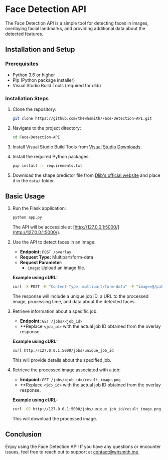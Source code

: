 # Face Detection API

The Face Detection API is a simple tool for detecting faces in images, overlaying facial landmarks, and providing additional data about the detected features.

## Installation and Setup

### Prerequisites

- Python 3.6 or higher
- Pip (Python package installer)
- Visual Studio Build Tools (required for dlib)

### Installation Steps

1. Clone the repository:

   ```bash
   git clone https://github.com/thewhsmith/Face-Detection-API.git
   ```

2. Navigate to the project directory:

   ```bash
   cd Face-Detection-API
   ```

3. Install Visual Studio Build Tools from [Visual Studio Downloads](https://visualstudio.microsoft.com/visual-cpp-build-tools/).

4. Install the required Python packages:

   ```bash
   pip install -r requirements.txt
   ```

5. Download the shape predictor file from [Dlib's official website](http://dlib.net/files/shape_predictor_68_face_landmarks.dat.bz2) and place it in the `data/` folder.

## Basic Usage

1. Run the Flask application:

   ```bash
   python app.py
   ```

   The API will be accessible at [http://127.0.0.1:5000/](http://127.0.0.1:5000/).

2. Use the API to detect faces in an image:

   - **Endpoint:** `POST /overlay`
   - **Request Type:** Multipart/form-data
   - **Request Parameter:**
     - `image`: Upload an image file.

   **Example using cURL:**

   ```bash
   curl -X POST -H "Content-Type: multipart/form-data" -F "image=@/path/to/your/image.jpg" http://127.0.0.1:5000/overlay
   ```

   The response will include a unique job ID, a URL to the processed image, processing time, and data about the detected faces.

3. Retrieve information about a specific job:

   - **Endpoint:** `GET /jobs/<job_id>`
   - \*\*Replace `<job_id>` with the actual job ID obtained from the overlay response.

   **Example using cURL:**

   ```bash
   curl http://127.0.0.1:5000/jobs/unique_job_id
   ```

   This will provide details about the specified job.

4. Retrieve the processed image associated with a job:

   - **Endpoint:** `GET /jobs/<job_id>/result_image.png`
   - \*\*Replace `<job_id>` with the actual job ID obtained from the overlay response.

   **Example using cURL:**

   ```bash
   curl -OJ http://127.0.0.1:5000/jobs/unique_job_id/result_image.png
   ```

   This will download the processed image.

## Conclusion

Enjoy using the Face Detection API! If you have any questions or encounter issues, feel free to reach out to support at [contact@whsmith.me](mailto:contact@whsmith.me?subject=Face%20Detection%20API%20Support).
